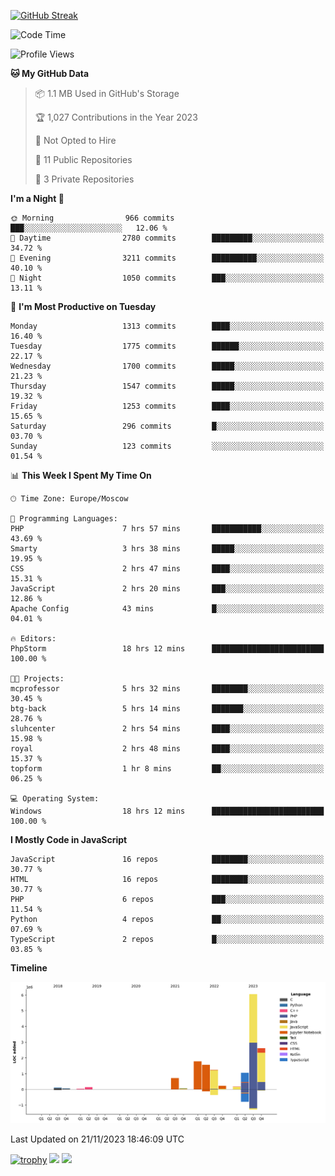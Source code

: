 [![GitHub Streak](https://github-readme-streak-stats.herokuapp.com/?user=yogik10)](https://git.io/streak-stats)
<!--START_SECTION:waka-->
![Code Time](http://img.shields.io/badge/Code%20Time-41%20hrs%2029%20mins-blue)

![Profile Views](http://img.shields.io/badge/Profile%20Views-30-blue)

**🐱 My GitHub Data** 

> 📦 1.1 MB Used in GitHub's Storage 
 > 
> 🏆 1,027 Contributions in the Year 2023
 > 
> 🚫 Not Opted to Hire
 > 
> 📜 11 Public Repositories 
 > 
> 🔑 3 Private Repositories 
 > 
**I'm a Night 🦉** 

```text
🌞 Morning                966 commits         ███░░░░░░░░░░░░░░░░░░░░░░   12.06 % 
🌆 Daytime                2780 commits        █████████░░░░░░░░░░░░░░░░   34.72 % 
🌃 Evening                3211 commits        ██████████░░░░░░░░░░░░░░░   40.10 % 
🌙 Night                  1050 commits        ███░░░░░░░░░░░░░░░░░░░░░░   13.11 % 
```
📅 **I'm Most Productive on Tuesday** 

```text
Monday                   1313 commits        ████░░░░░░░░░░░░░░░░░░░░░   16.40 % 
Tuesday                  1775 commits        ██████░░░░░░░░░░░░░░░░░░░   22.17 % 
Wednesday                1700 commits        █████░░░░░░░░░░░░░░░░░░░░   21.23 % 
Thursday                 1547 commits        █████░░░░░░░░░░░░░░░░░░░░   19.32 % 
Friday                   1253 commits        ████░░░░░░░░░░░░░░░░░░░░░   15.65 % 
Saturday                 296 commits         █░░░░░░░░░░░░░░░░░░░░░░░░   03.70 % 
Sunday                   123 commits         ░░░░░░░░░░░░░░░░░░░░░░░░░   01.54 % 
```


📊 **This Week I Spent My Time On** 

```text
🕑︎ Time Zone: Europe/Moscow

💬 Programming Languages: 
PHP                      7 hrs 57 mins       ███████████░░░░░░░░░░░░░░   43.69 % 
Smarty                   3 hrs 38 mins       █████░░░░░░░░░░░░░░░░░░░░   19.95 % 
CSS                      2 hrs 47 mins       ████░░░░░░░░░░░░░░░░░░░░░   15.31 % 
JavaScript               2 hrs 20 mins       ███░░░░░░░░░░░░░░░░░░░░░░   12.86 % 
Apache Config            43 mins             █░░░░░░░░░░░░░░░░░░░░░░░░   04.01 % 

🔥 Editors: 
PhpStorm                 18 hrs 12 mins      █████████████████████████   100.00 % 

🐱‍💻 Projects: 
mcprofessor              5 hrs 32 mins       ████████░░░░░░░░░░░░░░░░░   30.45 % 
btg-back                 5 hrs 14 mins       ███████░░░░░░░░░░░░░░░░░░   28.76 % 
sluhcenter               2 hrs 54 mins       ████░░░░░░░░░░░░░░░░░░░░░   15.98 % 
royal                    2 hrs 48 mins       ████░░░░░░░░░░░░░░░░░░░░░   15.37 % 
topform                  1 hr 8 mins         ██░░░░░░░░░░░░░░░░░░░░░░░   06.25 % 

💻 Operating System: 
Windows                  18 hrs 12 mins      █████████████████████████   100.00 % 
```

**I Mostly Code in JavaScript** 

```text
JavaScript               16 repos            ████████░░░░░░░░░░░░░░░░░   30.77 % 
HTML                     16 repos            ████████░░░░░░░░░░░░░░░░░   30.77 % 
PHP                      6 repos             ███░░░░░░░░░░░░░░░░░░░░░░   11.54 % 
Python                   4 repos             ██░░░░░░░░░░░░░░░░░░░░░░░   07.69 % 
TypeScript               2 repos             █░░░░░░░░░░░░░░░░░░░░░░░░   03.85 % 
```



**Timeline**

![Lines of Code chart](https://raw.githubusercontent.com/Yogik10/Yogik10/main/assets/bar_graph.png)


 Last Updated on 21/11/2023 18:46:09 UTC
<!--END_SECTION:waka-->
[![trophy](https://github-profile-trophy.vercel.app/?username=yogik10)](https://github.com/ryo-ma/github-profile-trophy)
![](https://github-profile-summary-cards.vercel.app/api/cards/profile-details?username=yogik10&theme=solarized_dark)
![](https://github-profile-summary-cards.vercel.app/api/cards/most-commit-language?username=yogik10&theme=solarized_dark)


